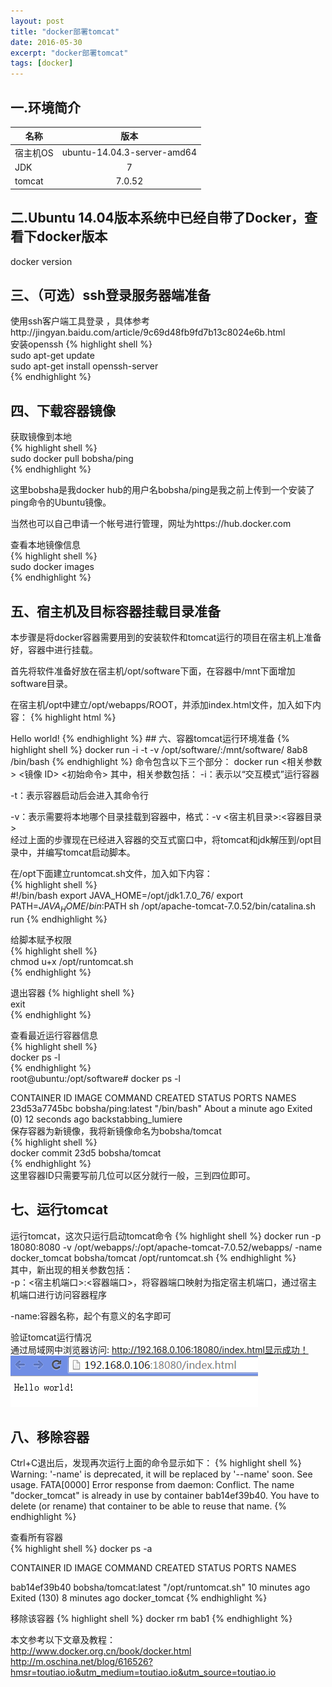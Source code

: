 ```yaml
---
layout: post
title: "docker部署tomcat"
date: 2016-05-30
excerpt: "docker部署tomcat"
tags: [docker]
---
```


## 一.环境简介

| 名称       | 版本           | 
| ------------- |:-------------:| 
| 宿主机OS      | ubuntu-14.04.3-server-amd64 | 
| JDK      | 7     | 
| tomcat |  7.0.52      | 

## 二.Ubuntu 14.04版本系统中已经自带了Docker，查看下docker版本   
docker version


## 三、（可选）ssh登录服务器端准备
使用ssh客户端工具登录 ，具体参考http://jingyan.baidu.com/article/9c69d48fb9fd7b13c8024e6b.html    
安装openssh
{% highlight shell %}   
sudo apt-get update   
sudo apt-get install openssh-server   
{% endhighlight %}     

## 四、下载容器镜像   
获取镜像到本地   
{% highlight shell %}    
sudo docker pull bobsha/ping   
{% endhighlight %}   


这里bobsha是我docker hub的用户名bobsha/ping是我之前上传到一个安装了ping命令的Ubuntu镜像。

当然也可以自己申请一个帐号进行管理，网址为https://hub.docker.com   

查看本地镜像信息   
{% highlight shell %}    
sudo docker images  
{% endhighlight %}   
## 五、宿主机及目标容器挂载目录准备
本步骤是将docker容器需要用到的安装软件和tomcat运行的项目在宿主机上准备好，容器中进行挂载。   

首先将软件准备好放在宿主机/opt/software下面，在容器中/mnt下面增加software目录。   

在宿主机/opt中建立/opt/webapps/ROOT，并添加index.html文件，加入如下内容： 
{% highlight html %}   
<html>   
<body>Hello world!</body>
</html>   
{% endhighlight %}  
## 六、容器tomcat运行环境准备
{% highlight shell %}    
docker run -i -t -v /opt/software/:/mnt/software/ 8ab8 /bin/bash 
{% endhighlight %} 
命令包含以下三个部分：   
docker run <相关参数> <镜像 ID> <初始命令>   
其中，相关参数包括：   
-i：表示以“交互模式”运行容器   

-t：表示容器启动后会进入其命令行   

-v：表示需要将本地哪个目录挂载到容器中，格式：-v <宿主机目录>:<容器目录>   
经过上面的步骤现在已经进入容器的交互式窗口中，将tomcat和jdk解压到/opt目录中，并编写tomcat启动脚本。   

在/opt下面建立runtomcat.sh文件，加入如下内容：   
{% highlight shell %}   
 #!/bin/bash
export JAVA_HOME=/opt/jdk1.7.0_76/
export PATH=$JAVA_HOME/bin:$PATH
sh /opt/apache-tomcat-7.0.52/bin/catalina.sh run
{% endhighlight %} 

给脚本赋予权限   
{% highlight shell %}    
chmod u+x /opt/runtomcat.sh   
{% endhighlight %}   

退出容器
{% highlight shell %}    
exit    
{% endhighlight %}   

查看最近运行容器信息   
{% highlight shell %}      
docker ps -l    
{% endhighlight %}  
root@ubuntu:/opt/software# docker ps -l   
 
CONTAINER ID IMAGE COMMAND CREATED STATUS PORTS NAMES   
23d53a7745bc bobsha/ping:latest "/bin/bash" About a minute ago Exited (0) 12    seconds ago backstabbing_lumiere   
保存容器为新镜像，我将新镜像命名为bobsha/tomcat   
{% highlight shell %}      
docker commit 23d5 bobsha/tomcat   
{% endhighlight %}  
这里容器ID只需要写前几位可以区分就行一般，三到四位即可。
   
## 七、运行tomcat

运行tomcat，这次只运行启动tomcat命令
{% highlight shell %} 
docker run  -p 18080:8080 -v /opt/webapps/:/opt/apache-tomcat-7.0.52/webapps/ -name docker_tomcat bobsha/tomcat /opt/runtomcat.sh
{% endhighlight %}    
其中，新出现的相关参数包括：   
-p：<宿主机端口>:<容器端口>，将容器端口映射为指定宿主机端口，通过宿主机端口进行访问容器程序   

-name:容器名称，起个有意义的名字即可   

验证tomcat运行情况   
通过局域网中浏览器访问: http://192.168.0.106:18080/index.html显示成功！   
 <img src="../assets/img/docker-deploy-tomcat/helloworld.png">
 
## 八、移除容器
Ctrl+C退出后，发现再次运行上面的命令显示如下：
{% highlight shell %} 
Warning: '-name' is deprecated, it will be replaced by '--name' soon. See usage.
FATA[0000] Error response from daemon: Conflict. The name "docker_tomcat" is already in use by container bab14ef39b40. You have to delete (or rename) that container to be able to reuse that name.
{% endhighlight %}  

查看所有容器   
{% highlight shell %} 
docker ps -a   

CONTAINER ID        IMAGE                  COMMAND                CREATED             STATUS                       PORTS                     NAMES

bab14ef39b40        bobsha/tomcat:latest   "/opt/runtomcat.sh"    10 minutes ago      Exited (130) 8 minutes ago                             docker_tomcat 
{% endhighlight %}  

移除该容器
{% highlight shell %}
docker rm bab1 
{% endhighlight %}  

本文参考以下文章及教程：   
http://www.docker.org.cn/book/docker.html   
http://m.oschina.net/blog/616526?hmsr=toutiao.io&utm_medium=toutiao.io&utm_source=toutiao.io   